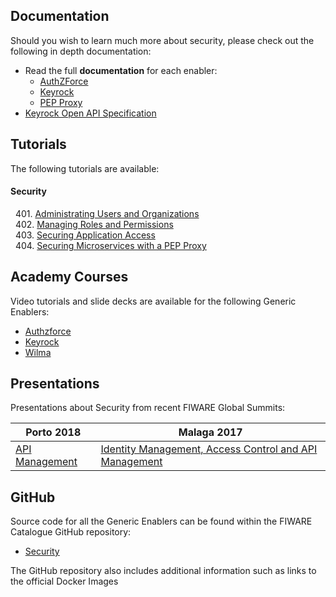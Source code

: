 ## Documentation

Should you wish to learn much more about security, please check out the
following in depth documentation:

-   Read the full **documentation** for each enabler:
    -   [AuthZForce](http://authzforce-ce-fiware.readthedocs.org/en/latest/)
    -   [Keyrock](http://fiware-idm.readthedocs.org/en/latest/)
    -   [PEP Proxy](http://fiware-pep-proxy.readthedocs.org/en/stable/)
-   [Keyrock Open API Specification](https://swagger.lab.fiware.org/?url=https://raw.githubusercontent.com/Fiware/specifications/master/OpenAPI/security.Idm/Idm-openapi.json)

## Tutorials

The following tutorials are available:

<h4>Security</h4>

&nbsp; 401.
[Administrating Users and Organizations](https://fiware-tutorials.readthedocs.io/en/latest/identity-management)<br/>
&nbsp; 402.
[Managing Roles and Permissions](https://fiware-tutorials.readthedocs.io/en/latest/roles-permissions)<br/>
&nbsp; 403.
[Securing Application Access](https://fiware-tutorials.readthedocs.io/en/latest/securing-access)<br/>
&nbsp; 404.
[Securing Microservices with a PEP Proxy](https://fiware-tutorials.readthedocs.io/en/latest/pep-proxy)<br/>

## Academy Courses

Video tutorials and slide decks are available for the following Generic
Enablers:

-   [Authzforce](https://fiware-academy.readthedocs.io/en/latest/security/authzforce/)
-   [Keyrock](https://fiware-academy.readthedocs.io/en/latest/security/authzforce/)
-   [Wilma](https://fiware-academy.readthedocs.io/en/latest/security/authzforce/)

## Presentations

Presentations about Security from recent FIWARE Global Summits:

| Porto 2018                                                                                                | Malaga 2017                                                                                                                                                                         |
| --------------------------------------------------------------------------------------------------------- | ----------------------------------------------------------------------------------------------------------------------------------------------------------------------------------- |
| [API Management](https://www.slideshare.net/FI-WARE/fiware-global-summit-fiwares-api-management-97030121) | [Identity Management, Access Control and API Management](https://www.slideshare.net/FI-WARE/fiware-alvaro-alonso-complete-framework-for-identity-access-control-and-api-management) |

## GitHub

Source code for all the Generic Enablers can be found within the FIWARE
Catalogue GitHub repository:

-   [Security](https://github.com/Fiware/catalogue/tree/master/security)

The GitHub repository also includes additional information such as links to the
official Docker Images
